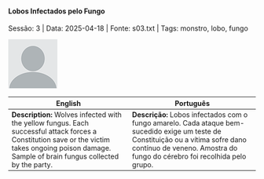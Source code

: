 
#### Lobos Infectados pelo Fungo

Sessão: 3 | Data: 2025-04-18 | Fonte: s03.txt | Tags: monstro, lobo, fungo

![Lobos Infectados pelo Fungo](docs/dm/monsters/blank.png)

| English | Português |
|---------|-----------|
| **Description:** Wolves infected with the yellow fungus. Each successful attack forces a Constitution save or the victim takes ongoing poison damage. Sample of brain fungus collected by the party. | **Descrição:** Lobos infectados com o fungo amarelo. Cada ataque bem-sucedido exige um teste de Constituição ou a vítima sofre dano contínuo de veneno. Amostra do fungo do cérebro foi recolhida pelo grupo. |



















